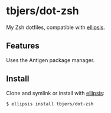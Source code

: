 # tbjers/dot-zsh
My Zsh dotfiles, compatible with [ellipsis][ellipsis].

## Features

Uses the Antigen package manager.

## Install
Clone and symlink or install with [ellipsis][ellipsis]:

```
$ ellipsis install tbjers/dot-zsh
```

[ellipsis]: http://ellipsis.sh
